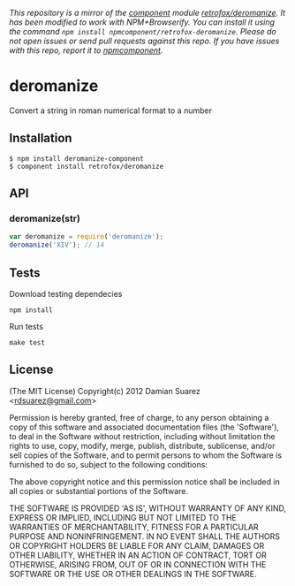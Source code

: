 *This repository is a mirror of the [component](http://component.io) module [retrofox/deromanize](http://github.com/retrofox/deromanize). It has been modified to work with NPM+Browserify. You can install it using the command `npm install npmcomponent/retrofox-deromanize`. Please do not open issues or send pull requests against this repo. If you have issues with this repo, report it to [npmcomponent](https://github.com/airportyh/npmcomponent).*

# deromanize

  Convert a string in roman numerical format to a number

## Installation

```
$ npm install deromanize-component
$ component install retrofox/deromanize
```

## API

### deromanize(str)

```js
var deromanize = require('deromanize');
deromanize('XIV'); // 14
```

## Tests

Download testing dependecies

```
npm install
```

Run tests

```
make test
```

## License

(The MIT License)
Copyright(c) 2012 Damian Suarez &lt;rdsuarez@gmail.com&gt;

Permission is hereby granted, free of charge, to any person obtaining
a copy of this software and associated documentation files (the
'Software'), to deal in the Software without restriction, including
without limitation the rights to use, copy, modify, merge, publish,
distribute, sublicense, and/or sell copies of the Software, and to
permit persons to whom the Software is furnished to do so, subject to
the following conditions:

The above copyright notice and this permission notice shall be
included in all copies or substantial portions of the Software.

THE SOFTWARE IS PROVIDED 'AS IS', WITHOUT WARRANTY OF ANY KIND,
EXPRESS OR IMPLIED, INCLUDING BUT NOT LIMITED TO THE WARRANTIES OF
MERCHANTABILITY, FITNESS FOR A PARTICULAR PURPOSE AND NONINFRINGEMENT.
IN NO EVENT SHALL THE AUTHORS OR COPYRIGHT HOLDERS BE LIABLE FOR ANY
CLAIM, DAMAGES OR OTHER LIABILITY, WHETHER IN AN ACTION OF CONTRACT,
TORT OR OTHERWISE, ARISING FROM, OUT OF OR IN CONNECTION WITH THE
SOFTWARE OR THE USE OR OTHER DEALINGS IN THE SOFTWARE.
